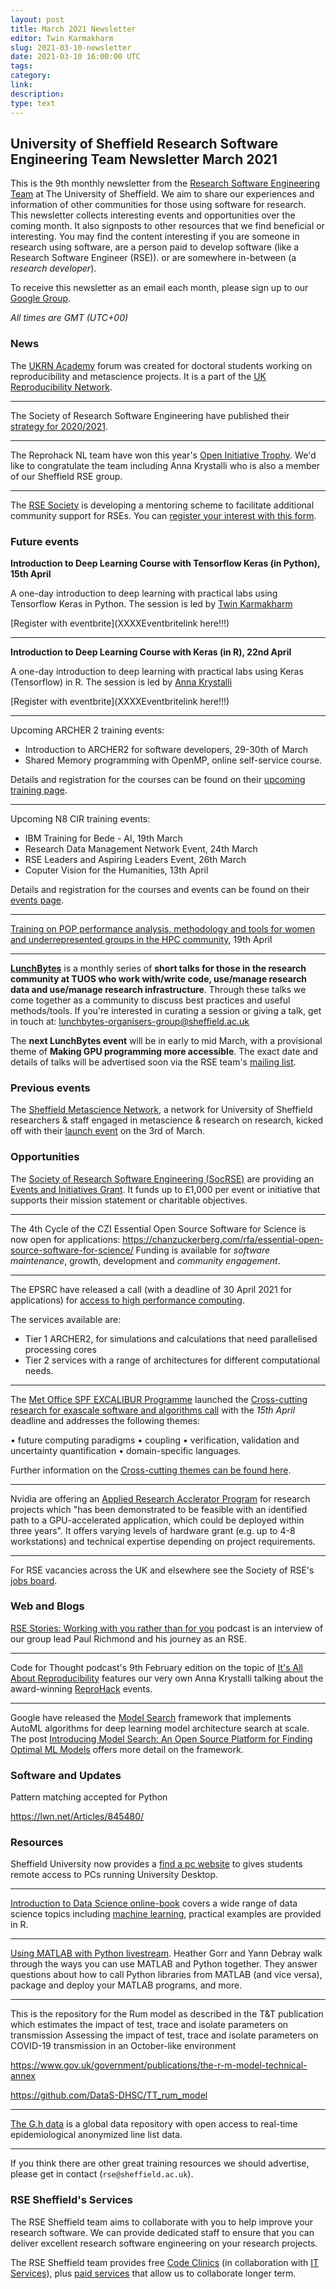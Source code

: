 ```yaml
---
layout: post
title: March 2021 Newsletter
editor: Twin Karmakharm
slug: 2021-03-10-newsletter
date: 2021-03-10 16:00:00 UTC
tags:
category:
link:
description:
type: text
---
```


## University of Sheffield Research Software Engineering Team Newsletter March 2021

This is the 9th monthly newsletter from
the [Research Software Engineering Team][rses] at The University of Sheffield.
We aim to share our experiences and information of other communities for those using software for research.
This newsletter collects interesting events and opportunities over the coming month.
It also signposts to other resources that we find beneficial or interesting.
You may find the content interesting if you are someone in research using software,
are a person paid to develop software (like a Research Software Engineer (RSE)).
or are somewhere in-between (a *research developer*).

To receive this newsletter as an email each month, please sign up to our [Google Group][rses-mail-list].

*All times are GMT (UTC+00)*


### News

The [UKRN Academy](https://www.ukrn.org/ukrn-academy/) forum was created for doctoral students working on reproducibility and metascience projects. It is a part of the [UK Reproducibility Network](https://www.ukrn.org/).

---

The Society of Research Software Engineering have published their [strategy for 2020/2021](https://society-rse.org/the-society-of-research-software-engineering-strategy-2020-2021/).

---

The Reprohack NL team have won this year's [Open Initiative Trophy](https://opensciencefestival.nl/the-open-initiative-trophies/). We'd like to congratulate the team including Anna Krystalli who is also a member of our Sheffield RSE group.

---

The [RSE Society](https://society-rse.org/) is developing a mentoring scheme to facilitate additional community support for RSEs. You can [register your interest with this form](https://docs.google.com/forms/d/e/1FAIpQLSc3YuJIOEHI7kBAiw7v65bvHwNapbd4iFzFN0do2KXWQPuqsg/viewform).

### Future events

**Introduction to Deep Learning Course with Tensorflow Keras (in Python), 15th April**

A one-day introduction to deep learning with practical labs using Tensorflow Keras in Python. The session is led by [Twin Karmakharm](https://twin.uk.com)

[Register with eventbrite](XXXXEventbritelink here!!!)

---

**Introduction to Deep Learning Course with Keras (in R), 22nd April**

A one-day introduction to deep learning with practical labs using Keras (Tensorflow) in R. The session is led by [Anna Krystalli](https://annakrystalli.me/)

[Register with eventbrite](XXXXEventbritelink here!!!)


---

Upcoming ARCHER 2 training events:

* Introduction to ARCHER2 for software developers, 29-30th of March
* Shared Memory programming with OpenMP, online self-service course.

Details and registration for the courses can be found on their [upcoming training page](https://www.archer2.ac.uk/training/#upcoming-training).

---

Upcoming N8 CIR training events:

* IBM Training for Bede - AI, 19th March
* Research Data Management Network Event, 24th March
* RSE Leaders and Aspiring Leaders Event, 26th March
* Coputer Vision for the Humanities, 13th April

Details and registration for the courses and events can be found on their [events page](https://n8cir.org.uk/events/).

---

[Training on POP performance analysis, methodology and tools for women and underrepresented groups in the HPC community](https://pop-coe.eu/news/events/pop-training-in-collaboration-with-nag-women-in-hpc-chapter-and-vi-hps), 19th April

---

[**LunchBytes**](https://rse.shef.ac.uk/community/lunch-bytes/) is a monthly series of **short talks for those in the research community at TUOS who work with/write code, use/manage research data and use/manage research infrastructure**. Through these talks we come together as a community to discuss best practices and useful methods/tools. If you're interested in curating a session or giving a talk, get in touch at: lunchbytes-organisers-group@sheffield.ac.uk

The **next LunchBytes event** will be in early to mid March, with a provisional theme of **Making GPU programming more accessible**.
The exact date and details of talks will be advertised soon via the RSE team's [mailing list][rses-mail-list].

### Previous events

The [Sheffield Metascience Network](https://twitter.com/SheffMetaNet), a network for University of Sheffield researchers & staff engaged in metascience & research on research, kicked off with their [launch event](https://www.eventbrite.co.uk/e/launch-of-sheffield-metascience-network-metanet-tickets-141115870367) on the 3rd of March. 


### Opportunities


The [Society of Research Software Engineering (SocRSE)](https://society-rse.org/) are providing an [Events and Initiatives Grant](https://society-rse.org/policy-for-socrse-events-and-initiatives-grant/). It funds up to £1,000 per event or initiative that supports their mission statement or charitable objectives.

---

The 4th Cycle of the CZI Essential Open Source Software for Science is now open for applications: <https://chanzuckerberg.com/rfa/essential-open-source-software-for-science/> Funding is available for *software maintenance*, growth, development and *community engagement*.

---

The EPSRC have released a call (with a deadline of 30 April 2021 for applications) for [access to high performance computing](https://www.ukri.org/opportunity/access-to-high-performance-computing/). 

The services available are:
*  Tier 1 ARCHER2, for simulations and calculations that need parallelised processing cores
*  Tier 2 services with a range of architectures for different computational needs.

---

The [Met Office SPF EXCALIBUR Programme](https://www.metoffice.gov.uk/research/approach/collaboration/spf/excalibur) launched the [Cross-cutting research for exascale software and algorithms call](https://www.ukri.org/opportunity/cross-cutting-research-for-exascale-software-and-algorithms) with the *15th April* deadline and addresses the following themes: 

• future computing paradigms
• coupling
• verification, validation and uncertainty quantification
• domain-specific languages.

Further information on the [Cross-cutting themes can be found here](https://www.metoffice.gov.uk/binaries/content/assets/metofficegovuk/pdf/research/spf/excalibur-xc-themes-common-text.pdf).

---


Nvidia are offering an [Applied Research Acclerator Program](https://www.nvidia.com/en-us/industries/higher-education-research/applied-research-program/) for research projects which "has been demonstrated to be feasible with an identified path to a GPU-accelerated application, which could be deployed within three years". It offers varying levels of hardware grant (e.g. up to 4-8 workstations) and technical expertise depending on project requirements.   


---

For RSE vacancies across the UK and elsewhere see the Society of RSE's [jobs board](https://society-rse.org/careers/vacancies/).

### Web and Blogs

[RSE Stories: Working with you rather than for you](https://us-rse.org/rse-stories/2021/paul-richmond/) podcast is an interview of our group lead Paul Richmond and his journey as an RSE.

---

Code for Thought podcast's 9th February edition on the topic of [It's All About Reproducibility](https://codeforthought.buzzsprout.com/1326658/8043892-it-s-all-about-reproducibility) features our very own Anna Krystalli talking about the award-winning [ReproHack](https://reprohack.github.io/reprohack-hq/) events.

---

Google have released the [Model Search](https://github.com/google/model_search) framework that implements AutoML algorithms for deep learning model architecture search at scale. The post [Introducing Model Search: An Open Source Platform for Finding Optimal ML Models](https://ai.googleblog.com/2021/02/introducing-model-search-open-source.html?m=1) offers more detail on the framework.


### Software and Updates

Pattern matching accepted for Python

https://lwn.net/Articles/845480/



### Resources

Sheffield University now provides a [find a pc website](https://www.sheffield.ac.uk/findapc/now) to gives students remote access to PCs running University Desktop.

---

[Introduction to Data Science online-book](https://rafalab.github.io/dsbook/) covers a wide range of data science topics including [machine learning](https://rafalab.github.io/dsbook/introduction-to-machine-learning.html), practical examples are provided in R.


---

[Using MATLAB with Python livestream](https://www.youtube.com/watch?v=RlMgQDvvAFQ). Heather Gorr and Yann Debray walk through the ways you can use MATLAB and Python together. They answer questions about how to call Python libraries from MATLAB (and vice versa), package and deploy your MATLAB programs, and more.


---

This is the repository for the Rum model as described in the T&T publication which estimates the impact of test, trace and isolate parameters on transmission
Assessing the impact of test, trace and isolate parameters on COVID-19 transmission in an October-like environment

https://www.gov.uk/government/publications/the-r-m-model-technical-annex

https://github.com/DataS-DHSC/TT_rum_model

---

[The G.h data](https://data.covid-19.global.health/) is a global data repository with open access to real-time epidemiological anonymized line list data.

---

If you think there are other great training resources we should advertise, please get in contact (`rse@sheffield.ac.uk`).

### RSE Sheffield's Services

The RSE Sheffield team aims to collaborate with you to help improve your research software.
We can provide dedicated staff to ensure that you can deliver excellent research software engineering on your research projects.

The RSE Sheffield team provides free [Code Clinics][CCs] (in collaboration with [IT Services](its-res-it)), plus
[paid services][rse-service] that allow us to collaborate longer term.


[CCs]: https://rse.shef.ac.uk/support/code-clinic/
[EPCC]: https://www.epcc.ed.ac.uk/
[its-res-it]: https://www.sheffield.ac.uk/it-services/research/
[its-workshops]: https://www.sheffield.ac.uk/it-services/research/one-day-sessions
[rse-service]: https://rse.shef.ac.uk/service/
[rses-mail-list]: https://groups.google.com/a/sheffield.ac.uk/forum/#!forum/rse-group
[rses]: https://rse.shef.ac.uk/
